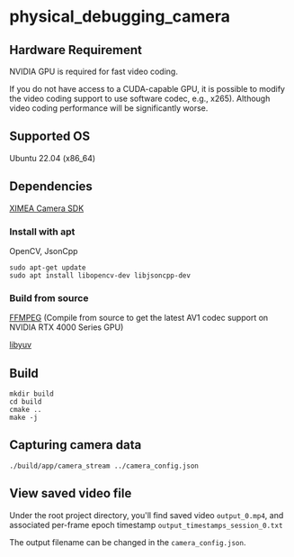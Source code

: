 # physical_debugging_camera

## Hardware Requirement
NVIDIA GPU is required for fast video coding.

If you do not have access to a CUDA-capable GPU, it is possible to modify the video coding support to use software codec, e.g., x265). Although video coding performance will be significantly worse.

## Supported OS
Ubuntu 22.04 (x86_64)

## Dependencies
[XIMEA Camera SDK](https://www.ximea.com/support/wiki/apis/XIMEA_Linux_Software_Package)

### Install with apt
OpenCV, JsonCpp
```
sudo apt-get update
sudo apt install libopencv-dev libjsoncpp-dev
```

### Build from source
[FFMPEG](https://docs.nvidia.com/video-technologies/video-codec-sdk/12.0/ffmpeg-with-nvidia-gpu/index.html) (Compile from source to get the latest AV1 codec support on NVIDIA RTX 4000 Series GPU)

[libyuv](https://chromium.googlesource.com/libyuv/libyuv/)

## Build
```
mkdir build
cd build
cmake ..
make -j
```

## Capturing camera data
```
./build/app/camera_stream ../camera_config.json
```

## View saved video file
Under the root project directory, you'll find saved video `output_0.mp4`, and associated per-frame epoch timestamp `output_timestamps_session_0.txt`

The output filename can be changed in the `camera_config.json`.
